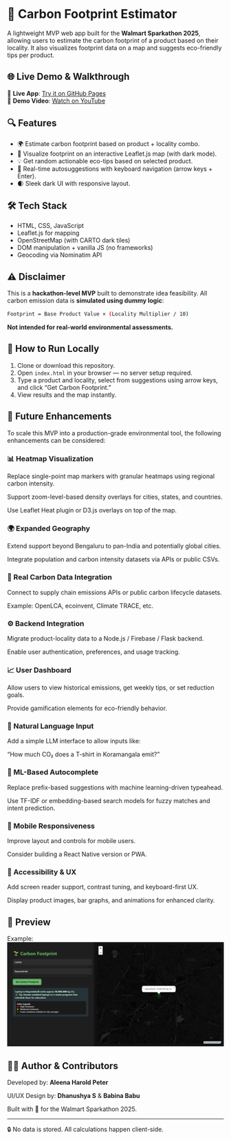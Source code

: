 # 🌱 Carbon Footprint Estimator

A lightweight MVP web app built for the **Walmart Sparkathon 2025**, allowing users to estimate the carbon footprint of a product based on their locality. It also visualizes footprint data on a map and suggests eco-friendly tips per product.

## 🌐 Live Demo & Walkthrough

🔗 **Live App**: [Try it on GitHub Pages](https://your-username.github.io/your-repo-name)  
🎥 **Demo Video**:  [Watch on YouTube](https://youtube.com/your-video-link)

## 🔍 Features

- 🌍 Estimate carbon footprint based on product + locality combo.
- 📍 Visualize footprint on an interactive Leaflet.js map (with dark mode).
- 💡 Get random actionable eco-tips based on selected product.
- 🔎 Real-time autosuggestions with keyboard navigation (arrow keys + Enter).
- 🌒 Sleek dark UI with responsive layout.

## 🛠 Tech Stack

- HTML, CSS, JavaScript
- Leaflet.js for mapping
- OpenStreetMap (with CARTO dark tiles)
- DOM manipulation + vanilla JS (no frameworks)
- Geocoding via Nominatim API

## ⚠️ Disclaimer

This is a **hackathon-level MVP** built to demonstrate idea feasibility. All carbon emission data is **simulated using dummy logic**:

```bash
Footprint = Base Product Value × (Locality Multiplier / 10)
```

**Not intended for real-world environmental assessments.**

## 🚀 How to Run Locally

1. Clone or download this repository.
2. Open `index.html` in your browser — no server setup required.
3. Type a product and locality, select from suggestions using arrow keys, and click “Get Carbon Footprint.”
4. View results and the map instantly.

## 🔮 Future Enhancements
To scale this MVP into a production-grade environmental tool, the following enhancements can be considered:

### 📊 Heatmap Visualization
Replace single-point map markers with granular heatmaps using regional carbon intensity.

Support zoom-level-based density overlays for cities, states, and countries.

Use Leaflet Heat plugin or D3.js overlays on top of the map.

### 🌍 Expanded Geography
Extend support beyond Bengaluru to pan-India and potentially global cities.

Integrate population and carbon intensity datasets via APIs or public CSVs.

### 🔌 Real Carbon Data Integration
Connect to supply chain emissions APIs or public carbon lifecycle datasets.

Example: OpenLCA, ecoinvent, Climate TRACE, etc.

### ⚙ Backend Integration
Migrate product-locality data to a Node.js / Firebase / Flask backend.

Enable user authentication, preferences, and usage tracking.

### 📈 User Dashboard
Allow users to view historical emissions, get weekly tips, or set reduction goals.

Provide gamification elements for eco-friendly behavior.

### 💬 Natural Language Input
Add a simple LLM interface to allow inputs like:

“How much CO₂ does a T-shirt in Koramangala emit?”

### 🧠 ML-Based Autocomplete
Replace prefix-based suggestions with machine learning-driven typeahead.

Use TF-IDF or embedding-based search models for fuzzy matches and intent prediction.

### 📱 Mobile Responsiveness
Improve layout and controls for mobile users.

Consider building a React Native version or PWA.

### 🎨 Accessibility & UX
Add screen reader support, contrast tuning, and keyboard-first UX.

Display product images, bar graphs, and animations for enhanced clarity.

## 📸 Preview 
Example:
![Footprint app preview](app_preview.png)  

## 👩‍💻 Author & Contributors
Developed by: **Aleena Harold Peter** 

UI/UX Design by: **Dhanushya S** & **Babina Babu**

Built with 💚 for the Walmart Sparkathon 2025.

---

🔒 No data is stored. All calculations happen client-side.